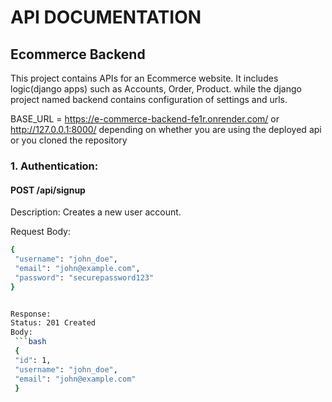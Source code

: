 # API DOCUMENTATION

## Ecommerce Backend

This project contains APIs for an Ecommerce website. It includes logic(django apps) such as Accounts, Order, Product. while the django project named backend contains configuration of settings and urls.

BASE_URL = https://e-commerce-backend-fe1r.onrender.com/ or http://127.0.0.1:8000/ depending on whether you are using the deployed api or you cloned the repository

### 1. Authentication:

#### POST /api/signup
 
 Description: Creates a new user account.

 Request Body:

   ```bash
   {
    "username": "john_doe",
    "email": "john@example.com",
    "password": "securepassword123"
 }


Response:
Status: 201 Created
Body:
    ```bash
    {
    "id": 1,
    "username": "john_doe",
    "email": "john@example.com"
    }
